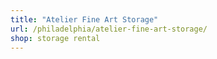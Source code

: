 ```yaml
---
title: "Atelier Fine Art Storage"
url: /philadelphia/atelier-fine-art-storage/
shop: storage rental
---
```

